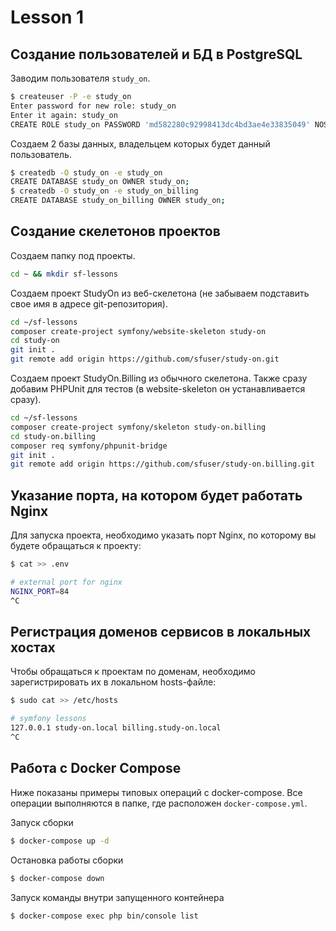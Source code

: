 # Lesson 1

## Создание пользователей и БД в PostgreSQL

Заводим пользователя `study_on`.
```bash
$ createuser -P -e study_on
Enter password for new role: study_on
Enter it again: study_on
CREATE ROLE study_on PASSWORD 'md582280c92998413dc4bd3ae4e33835049' NOSUPERUSER NOCREATEDB NOCREATEROLE INHERIT LOGIN;
```

Cоздаем 2 базы данных, владельцем которых будет данный пользователь.
```bash
$ createdb -O study_on -e study_on
CREATE DATABASE study_on OWNER study_on;
$ createdb -O study_on -e study_on_billing
CREATE DATABASE study_on_billing OWNER study_on;
```

## Создание скелетонов проектов

Создаем папку под проекты.
```bash
cd ~ && mkdir sf-lessons
```

Создаем проект StudyOn из веб-скелетона (не забываем подставить свое имя в адресе git-репозитория).
```bash
cd ~/sf-lessons
composer create-project symfony/website-skeleton study-on
cd study-on
git init .
git remote add origin https://github.com/sfuser/study-on.git
```

Создаем проект StudyOn.Billing из обычного скелетона. Также сразу добавим PHPUnit для тестов (в website-skeleton он устанавливается сразу).
```bash
cd ~/sf-lessons
composer create-project symfony/skeleton study-on.billing
cd study-on.billing
composer req symfony/phpunit-bridge
git init .
git remote add origin https://github.com/sfuser/study-on.billing.git
```

## Указание порта, на котором будет работать Nginx

Для запуска проекта, необходимо указать порт Nginx, по которому вы будете обращаться к проекту:
```bash
$ cat >> .env

# external port for nginx
NGINX_PORT=84
^C
```

## Регистрация доменов сервисов в локальных хостах

Чтобы обращаться к проектам по доменам, необходимо зарегистрировать их в локальном hosts-файле:
```bash
$ sudo cat >> /etc/hosts

# symfony lessons
127.0.0.1 study-on.local billing.study-on.local
^C
```

## Работа с Docker Compose

Ниже показаны примеры типовых операций с docker-compose. Все операции выполняются в папке, где расположен `docker-compose.yml`.

Запуск сборки
```bash
$ docker-compose up -d
```

Остановка работы сборки
```bash
$ docker-compose down
```

Запуск команды внутри запущенного контейнера
```bash
$ docker-compose exec php bin/console list
```
